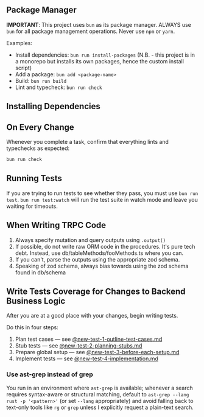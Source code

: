 ## Package Manager
**IMPORTANT**: This project uses `bun` as its package manager. ALWAYS use `bun` for all package management operations. Never use `npm` or `yarn`.

Examples:
- Install dependencies: `bun run install-packages` (N.B. - this project is in a monorepo but installs its own packages, hence the custom install script)
- Add a package: `bun add <package-name>`
- Build: `bun run build`
- Lint and typecheck: `bun run check`

## Installing Dependencies 

## On Every Change
Whenever you complete a task, confirm that everything lints and typechecks as expected:
```bash
bun run check
```

## Running Tests
If you are trying to run tests to see whether they pass, you must use `bun run test`. `bun run test:watch` will run the test suite in watch mode and leave you waiting for timeouts.

## When Writing TRPC Code
1. Always specify mutation and query outputs using `.output()`
2. If possible, do not write raw ORM code in the procedures. It's pure tech debt. Instead, use db/tableMethods/fooMethods.ts where you can.
3. If you can't, parse the outputs using the appropriate zod schema.
4. Speaking of zod schema, always bias towards using the zod schema found in db/schema

## Write Tests Coverage for Changes to Backend Business Logic

After you are at a good place with your changes, begin writing tests. 

Do this in four steps:
1. Plan test cases — see [@new-test-1-outline-test-cases.md](llm-prompts/new-test-1-outline-test-cases.md)
2. Stub tests — see [@new-test-2-planning-stubs.md](llm-prompts/new-test-2-planning-stubs.md)
3. Prepare global setup — see [@new-test-3-before-each-setup.md](llm-prompts/new-test-3-before-each-setup.md)
4. Implement tests — see [@new-test-4-implementation.md](llm-prompts/new-test-4-implementation.md)

### Use ast-grep instead of grep

You run in an environment where `ast-grep` is available; whenever a search requires syntax-aware or structural matching, default to `ast-grep --lang rust -p '<pattern>'` (or set `--lang` appropriately) and avoid falling back to text-only tools like `rg` or `grep` unless I explicitly request a plain-text search.
